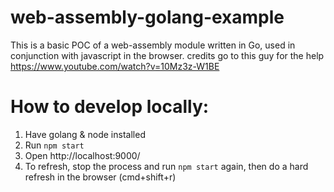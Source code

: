 # web-assembly-golang-example

This is a basic POC of a web-assembly module written in Go, used in conjunction with javascript in the browser.
credits go to this guy for the help https://www.youtube.com/watch?v=10Mz3z-W1BE

# How to develop locally:

1. Have golang & node installed
2. Run `npm start`
3. Open http://localhost:9000/
4. To refresh, stop the process and run `npm start` again, then do a hard refresh in the browser (cmd+shift+r)
